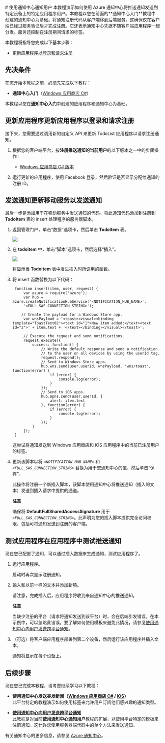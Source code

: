 <properties linkid="notification-hubs-how-to-guides-howto-notify-users-mobileservices" urlDisplayName="通知用户" pageTitle="使用通知中心通知用户移动服务事件" metaKeywords="" description="遵循此教程使用通知中心注册以接收来自移动服务的通知" metaCanonical="" services="mobile-services,notification-hubs" documentationCenter="" title="使用通知中心通知用户" authors="glenga" solutions="" manager="" editor="" />
# <a name="getting-started"> </a>使用通知中心通知用户
<!--
<div class="dev-center-tutorial-selector sublanding">
    <a href="/zh-cn/manage/services/notification-hubs/notify-users" title="移动服务" class="current">移动服务</a><a href="/zh-cn/manage/services/notification-hubs/notify-users-aspnet" title="ASP.NET">ASP.NET</a>
</div> 
-->
本教程演示如何使用 Azure 通知中心将推送通知发送到特定设备上的特定应用程序用户。本教程以您在前面的**通知中心入门**教程中创建的通知中心为基础。将通知注册代码从客户端移到后端服务。这确保仅在客户端已经过服务验证后才完成注册。它还表示通知中心凭据不随客户端应用程序一起分发。服务还控制在注册期间请求的标签。

本教程将指导您完成以下基本步骤：

<!--+ [更新移动服务以注册通知]-->
+ [更新应用程序以登录和请求注册]

<!--
+ [更新移动服务以发送通知]
-->

## 先决条件

在您开始本教程之前，必须先完成以下教程：

+ **通知中心入门**（[Windows 应用商店 C#][Get started Windows Store]）

<!--+ **移动服务中身份验证入门**（[Windows 应用商店 C#][Get started auth Windows Store]/[iOS][Get started auth iOS]/[Android][Get started auth Android]）-->

本教程以您在**通知中心入门**中创建的应用程序和通知中心为基础。
<!--
<div class="dev-callout"><b>注意</b>
	<p>默认情况下，<strong>移动服务中身份验证入门</strong>教程使用 Facebook 身份验证。您不能在此教程中使用 Microsoft 帐户身份验证，因为两个 Windows 应用商店应用程序无法共享单个 Live Connect 注册。要使用 Microsoft 帐户身份验证，移动服务和通知中心必须注册到 Live Connect 中的同一应用程序。</p>
</div>
-->
<!--
<h2><a name="register-notification"></a><span class="short-header">注册通知</span>更新移动服务以注册通知</h2>

因为通知注册只能在客户端已经过服务的身份验证后才能完成，由在移动服务中定义的自定义 API 来执行注册。经过身份验证的客户端调用这个自定义 API 来请求注册通知。在此节中，您将更新经过身份验证的移动服务，该服务是在您完成**移动服务中身份验证入门**教程时定义的。

1. 登录到 [Azure 管理门户][Management Portal]，依次单击 **Service Bus**、您的命名空间和“通知中心”，然后选择您的通知中心并单击“连接信息”。

	![][6]

2. 记录通知中心的名称并复制 **DefaultFullSharedAccessSignature** 的连接字符串。

	![][7]

	您将使用此连接字符串和通知中心名称来注册和发送通知。

2. 仍是在管理门户中，单击“移动服务”，然后单击您的应用程序。

   	![][0]

2. 单击 **API** 选项卡，然后单击“创建自定义 API”。

   	![][1]

   	这将显示“创建新的自定义 API”对话框。

3. 在“API 名称”中键入 <em>register_notifications</em>，为“POST 权限”选择“仅经过身份验证的用户”，然后单击选中按钮。

   	![][2]

  	这将创建 API，要求在使用 HTTP POST 方法调用该 API 前对用户进行身份验证。我们不需要设置其他 HTTP 方法，因为我们不实现它们。

4. 单击 API 表中新的 **register_notifications** 条目。

	![][3]

5. 单击“脚本”选项卡，将现有代码替换为以下代码：

		exports.post = function(request, response) {

			// Create a notification hub instance.
		    var azure = require('azure');
		    var hub = azure.createNotificationHubService('<NOTIFICATION_HUB_NAME>', 
				'<FULL_SAS_CONNECTION_STRING>');
		
		    // Get the registration info that we need from the request. 
		    var platform = request.body.platform;
		    var userId = request.user.userId;
		    var installationId = request.header('X-ZUMO-INSTALLATION-ID');
		    
		    // Function called when registration is completed.
		    var registrationComplete = function(error, registration) {
		        if (!error) {
		            // Return the registration.
		            response.send(200, registration);
		        } else {
		            response.send(500, 'Registration failed!');
		        }
		    }
		    // Function called to log errors.
		    var logErrors = function(error) {
		        if (error) {
		            console.error(error)
		        }
		    }
		    // Get existing registrations.
		    hub.listRegistrationsByTag(installationId, function(error, existingRegs) {
		        var firstRegistration = true;
		        if (existingRegs.length > 0) {
		             for (var i = 0; i < existingRegs.length; i++) {
		                if (firstRegistration) {
		                    // Update an existing registration.
		                    if (platform === 'win8') {
		                        existingRegs[i].ChannelUri = request.body.channelUri;                        
		                        hub.updateRegistration(existingRegs[i], registrationComplete);                        
		                    } else if (platform === 'ios') {
		                        existingRegs[i].DeviceToken = request.body.deviceToken;
		                        hub.updateRegistration(existingRegs[i], registrationComplete);
		                    } else {
		                        response.send(500, 'Unknown client.');
		                    }
		                    firstRegistration = false;
		                } else {
		                    // We shouldn't have any extra registrations; delete if we do.
		                    hub.deleteRegistration(existingRegs[i].RegistrationId, logErrors);
		                }
		            }
                } else {
                    // Create a new registration.
                    if (platform === 'win8') {                
                        hub.wns.createNativeRegistration(request.body.channelUri, 
                        [userId, installationId], registrationComplete);
                    } else if (platform === 'ios') {
                        hub.apns.createNativeRegistration(request.body.deviceToken, 
                        [userId, installationId], registrationComplete);
                    } else {
                        response.send(500, 'Unknown client.');
                    }
                }
            });
        }

	此代码从消息正文获取平台和设备 ID 信息。此数据和请求标头中的安装 ID 以及登录用户的用户 ID 一起用于更新注册（如果存在），否则要创建新注册。此注册使用用户 ID 和安装 ID 进行标记。

6. 更新该脚本以将 _`<NOTIFICATION_HUB_NAME>`_ 和 _`<FULL_SAS_CONNECTION_STRING>`_ 替换为用于您通知中心的值，然后单击“保存”。

	<div class="dev-callout"><b>注意</b>
		<p>确保将 <strong>DefaultFullSharedAccessSignature</strong> 用于 <em><code>&lt;FULL_SAS_CONNECTION_STRING&gt;</code></em>。此声明允许您的自定义 API 方法创建和更新注册。</p>
	</div>
-->
<h2><a name="update-app"></a><span class="short-header">更新应用程序</span>更新应用程序以登录和请求注册</h2>

接下来，您需要通过调用新的自定义 API 来更新 TodoList 应用程序以请求注册通知。

1. 根据您的客户端平台，按**注册推送通知的当前用户**的以下版本之一中的步骤操作：

	+ [Windows 应用商店 C# 版本][Client topic Windows Store C# version]

	<!--
	+ [iOS 版本][Client topic iOS version]
	-->
	

2. 运行更新的应用程序，使用 Facebook 登录，然后验证是否显示分配给通知的注册 ID。

<h2><a name="send-notifications"></a><span class="short-header">发送通知</span>更新移动服务以发送通知</h2>

最后一步是添加用于在移动服务中发送通知的代码。将此通知代码添加到注册到 **TodoItem** 表的 insert 处理程序的服务器脚本。

1. 返回管理门户，单击“数据”选项卡，然后单击 **TodoItem** 表。

   	![][4]

2. 在 **todoitem** 中，单击“脚本”选项卡，然后选择“插入”。
   
  	![][5]

   	将显示当 **TodoItem** 表中发生插入时所调用的函数。

3. 将 insert 函数替换为以下代码：

		function insert(item, user, request) {
		    var azure = require('azure');
		    var hub = azure.createNotificationHubService('<NOTIFICATION_HUB_NAME>', 
		    '<FULL_SAS_CONNECTION_STRING>');
		
 		   // Create the payload for a Windows Store app.
		    var wnsPayload = '<toast><visual><binding template="ToastText02"><text id="1">New item added:</text><text id="2">' + item.text + '</text></binding></visual></toast>';
		
		    // Execute the request and send notifications.
		    request.execute({
		        success: function() {
		            // Write the default response and send a notification 
		            // to the user on all devices by using the userId tag.
		            request.respond();
		            // Send to Windows Store apps.
		            hub.wns.send(user.userId, wnsPayload, 'wns/toast', function(error) {
		                if (error) {
		                    console.log(error);
		                }
		            });
		            // Send to iOS apps.
		            hub.apns.send(user.userId, {
		                alert: item.text
		            }, function(error) {
		                if (error) {
		                    console.log(error);
		                }
		            });
		        }
		    });
		}
	
	这尝试将通知发送到 Windows 应用商店和 iOS 应用程序中的当前已注册用户的标签。
		
4. 更新该脚本以将 _`<NOTIFICATION_HUB_NAME>`_ 和 _`<FULL_SAS_CONNECTION_STRING>`_ 替换为用于您通知中心的值，然后单击“保存”。

   	此操作将注册一个新插入脚本，该脚本使用通知中心将推送通知（插入的文本）发送到插入请求中提供的通道。

	<div class="dev-callout"><b>注意</b>
		<p>确保将 <strong>DefaultFullSharedAccessSignature</strong> 用于 <em><code>&lt;FULL_SAS_CONNECTION_STRING&gt;</code></em>。此声明为您的插入脚本提供完全访问权限，包括可将通知发送到注册的客户端。</p>
	</div>

<h2><a name="test"></a><span class="short-header">测试应用程序</span>在应用程序中测试推送通知</h2>

现在您已配置了通知，可以通过插入数据来生成通知，测试应用程序了。

1. 运行应用程序。

	启动时再次显示注册通知。

2. 输入和以前一样的文本并添加新项。

	请注意，完成插入后，应用程序将收到来自通知中心的推送通知。

	<div class="dev-callout"><b>注意</b>
		<p>当缺少注册的平台（请求将通知发送到该平台）时，会在后端引发错误。在本示例中，可以忽略此错误。要了解如何使用模板来避免此情况，请参见<a href="/zh-cn/manage/services/notification-hubs/notify-users-xplat-mobile-services/" target="_blank">使用通知中心向用户发送跨平台通知</a>。</p>
	</div>

3. （可选）将客户端应用程序部署到第二个设备，然后运行该应用程序并插入文本。

	通知将显示在每个设备上。

## <a name="next-steps"> </a>后续步骤
现在您已完成本教程，请考虑继续学习以下教程：

+ **使用通知中心发送突发新闻（[Windows 应用商店 C#][Breaking news .NET] / [iOS][Breaking news iOS]）**<br/>此平台特定的教程演示如何使用标签来允许用户订阅他们感兴趣的通知类型。

+ **[使用通知中心向用户发送跨平台通知]**<br/>此教程是对当前**使用通知中心通知用户**教程的扩展，以使用平台特定的模板来注册通知。这允许您使用服务器端代码中的单个方法来发送通知。

有关通知中心的更多信息，请参见 [Azure 通知中心]。

<!-- Anchors. -->
[更新移动服务以注册通知]: #register-notification
[更新应用程序以登录和请求注册]: #update-app
[更新移动服务以发送通知]: #send-notifications

<!-- Images. -->
[0]: ./media/notification-hubs-mobile-services-notify-users/mobile-services-selection.png
[1]: ./media/notification-hubs-mobile-services-notify-users/mobile-custom-api-create.png
[2]: ./media/notification-hubs-mobile-services-notify-users/mobile-custom-api-create2.png
[3]: ./media/notification-hubs-mobile-services-notify-users/mobile-custom-api-select.png
[4]: ./media/notification-hubs-mobile-services-notify-users/mobile-portal-data-tables.png
[5]: ./media/notification-hubs-mobile-services-notify-users/mobile-insert-script-push2.png
[6]: ./media/notification-hubs-mobile-services-notify-users/notification-hub-select-hub-connection.png
[7]: ./media/notification-hubs-mobile-services-notify-users/notification-hub-connection-strings.png

<!-- URLs. -->
[Get started Windows Store]: /zh-cn/manage/services/notification-hubs/getting-started-windows-dotnet
[Get started iOS]: /zh-cn/manage/services/notification-hubs/get-started-notification-hubs-ios
[Get started Android]: /zh-cn/manage/services/notification-hubs/get-started-notification-hubs-android
[Get started auth Windows Store]: /zh-cn/develop/mobile/tutorials/get-started-with-users-dotnet/
[Get started auth iOS]: /zh-cn/develop/mobile/tutorials/get-started-with-users-ios/
[Get started auth Android]: /zh-cn/develop/mobile/tutorials/get-started-with-users-android/
[Client topic Windows Store C# version]: /zh-cn/manage/services/notification-hubs/register-users-mobile-services-dotnet 
[Client topic iOS version]: /zh-cn/manage/services/notification-hubs/register-users-ios 
[Visual Studio 2012 Express for Windows 8]: http://go.microsoft.com/fwlink/?LinkId=257546

[Management Portal]: https://manage.windowsazure.com/
[使用通知中心向用户发送跨平台通知]: /zh-cn/manage/services/notification-hubs/notify-users-xplat-mobile-services
[Breaking news .NET]: /zh-cn/manage/services/notification-hubs/breaking-news-dotnet
[Breaking news iOS]: /zh-cn/manage/services/notification-hubs/breaking-news-ios
[Azure 通知中心]: http://msdn.microsoft.com/zh-cn/library/windowsazure/jj927170.aspx

